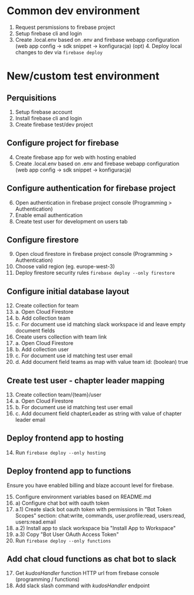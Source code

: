 # Common dev environment

1. Request persmissions to firebase project
2. Setup firebase cli and login
3. Create .local.env based on .env and firebase webapp configuration (web app config -> sdk snippet -> konfiguracja)
(opt) 4. Deploy local changes to dev via `firebase deploy`

# New/custom test environment

## Perquisitions

1. Setup firebase account
2. Install firebase cli and login
3. Create firebase test/dev project

## Configure project for firebase

4. Create firebase app for web with hosting enabled
5. Create .local.env based on .env and firebase webapp configuration (web app config -> sdk snippet -> konfiguracja)

## Configure authentication for firebase project

6. Open authentication in firebase project console (Programming > Authentication)
7. Enable email authentication
8. Create test user for development on users tab

## Configure firestore

9. Open cloud firestore in firebase project console (Programming > Authentication)
10. Choose valid region (eg. europe-west-3)
11. Deploy firestore security rules `firebase deploy --only firestore`

## Configure initial database layout

12. Create collection for team
12. a. Open Cloud Firestore
12. b. Add collection team
12. c. For document use id matching slack workspace id and leave empty document fields
13. Create users collection with team link
12. a. Open Cloud Firestore
12. b. Add collection user
12. c. For document use id matching test user email
12. d. Add document field teams as map with value team id: (boolean) true

## Create test user - chapter leader mapping

13. Create collection team/{team}/user
13. a. Open Cloud Firestore
13. b. For document use id matching test user email
13. c. Add document field chapterLeader as string with value of chapter leader email

## Deploy frontend app to hosting

14. Run `firebase deploy --only hosting`

## Deploy frontend app to functions

Ensure you have enabled billing and blaze account level for firebase.

15. Configure environment variables based on README.md
15. a) Configure chat bot with oauth token
15. a.1) Create slack bot oauth token with permissions in "Bot Token Scopes" section: chat:write, commands, user.profile:read, users:read, users:read.email
15. a.2) Install app to slack workspace bia "Install App to Workspace"
15. a.3) Copy "Bot User OAuth Access Token"
16. Run `firebase deploy --only functions`

## Add chat cloud functions as chat bot to slack

17. Get _kudosHandler_ function HTTP url from firebase console (programming / functions)
18. Add slack slash command with _kudosHandler_ endpoint 
